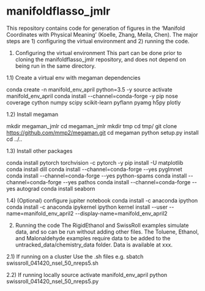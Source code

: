 # manifoldflasso_jmlr
This repository contains code for generation of figures in the ‘Manifold Coordinates with Physical Meaning’ (Koelle, Zhang, Meila, Chen).
The major steps are 1) configuring the virtual environment and 2) running the code.

1) Configuring the virtual environment
This part can be done prior to cloning the manifoldflasso_jmlr repository, and does not depend on being run in the same directory.

1.1) Create a virtual env with megaman dependencies

conda create -n manifold_env_april python=3.5 -y
source activate manifold_env_april
conda install --channel=conda-forge -y pip nose coverage cython numpy scipy scikit-learn pyflann pyamg h5py plotly

1.2) Install megaman

mkdir megaman_jmlr
cd megaman_jmlr
mkdir tmp
cd tmp/
git clone https://github.com/mmp2/megaman.git
cd megaman
python setup.py install
cd ../..

1.3) Install other packages

conda install pytorch torchvision -c pytorch -y
pip install -U matplotlib
conda install dill
conda install --channel=conda-forge --yes pyglmnet
conda install --channel=conda-forge --yes python-spams
conda install --channel=conda-forge --yes pathos
conda install --channel=conda-forge --yes autograd
conda install seaborn

1.4) (Optional) configure jupiter notebook
conda install -c anaconda ipython
conda install -c anaconda ipykernel
ipython kernel install --user --name=manifold_env_april2 --display-name=manifold_env_april2

2) Running the code
The RigidEthanol and SwissRoll examples simulate data, and so can be run without adding other files.  The Toluene, Ethanol, and Malonaldehyde examples require data to be added to the untracked_data/chemistry_data folder.  Data is available at xxx.

2.1) If running on a cluster
Use the .sh files e.g. 
sbatch swissroll_041420_nsel_50_nreps5.sh

2.2) If running locally
source activate manifold_env_april
python swissroll_041420_nsel_50_nreps5.py





